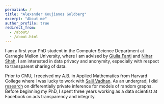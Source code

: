 ```yaml
---
permalink: /
title: "Alexander Koujianos Goldberg"
excerpt: "About me"
author_profile: true
redirect_from:
  - /about/
  - /about.html
---
```


I am a first year PhD student in the Computer Science Department at Carnegie Mellon University, where I am advised by [Giulia Fanti](https://www.andrew.cmu.edu/user/gfanti/) and [Nihar Shah](https://www.cs.cmu.edu/~nihars/). I am interested in data privacy and anonymity, especially with respect to transparent sharing of data.

Prior to CMU, I received my A.B. in Applied Mathematics from Harvard College where I was lucky to work with [Salil Vadhan](https://salil.seas.harvard.edu/). As an undergrad, I did [research](https://dash.harvard.edu/bitstream/handle/1/39011509/GOLDBERG-SENIORTHESIS-2018.pdf?sequence=3&isAllowed=y) on differentially private inference for models of random graphs. Before beginning my PhD, I spent three years working as a data scientist at Facebook on ads transparency and integrity.

<!-- {% for post in site.publications reversed %}
  {% include archive-single.html %}
{% endfor %} -->
